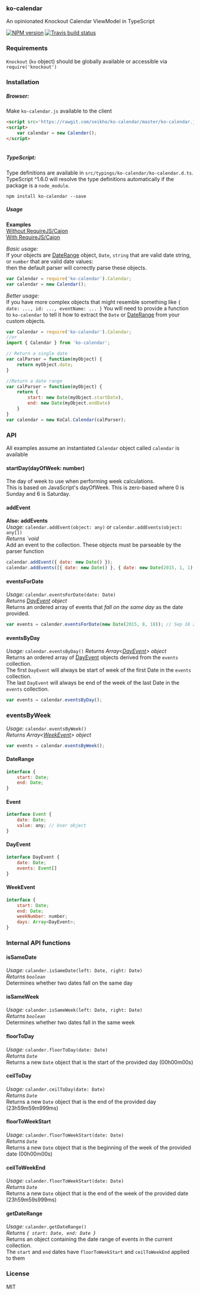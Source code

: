 ### ko-calendar
An opinionated Knockout Calendar ViewModel in TypeScript

[![NPM version](http://img.shields.io/npm/v/ko-calendar.svg?style=flat)](https://www.npmjs.org/package/ko-calendar)
[![Travis build status](http://img.shields.io/travis/Seikho/ko-calendar/master.svg?style=flat)](https://travis-ci.org/Seikho/ko-calendar)

### Requirements
`Knockout` (`ko` object) should be globally available or accessible via `require('knockout')`

### Installation

##### Browser:
Make `ko-calendar.js` available to the client
```html
<script src='https://rawgit.com/seikho/ko-calendar/master/ko-calendar.js'></script>
<script>
    var calendar = new Calender();
</script>
    
```
 
##### TypeScript:
Type definitions are available in `src/typings/ko-calendar/ko-calendar.d.ts`.  
TypeScript ^1.6.0 will resolve the type definitions automatically if the package is a `node_module`.    
```
npm install ko-calendar --save
```
 
##### Usage

**Examples**  
[Without RequireJS/Cajon](http://rawgit.com/seikho/ko-calendar/master/example/index.html)  
[With RequireJS/Cajon](http://rawgit.com/seikho/ko-calendar/master/example/require.html)  
  
*Basic usage:*  
If your objects are [DateRange](#daterange) object, `Date`, `string` that are valid date string, or `number` that are valid date values:  
then the default parser will correctly parse these objects.
  
```javascript
var Calendar = require('ko-calendar').Calendar;
var calendar = new Calendar();
```


*Better usage:*  
If you have more complex objects that might resemble something like `{ date: ..., id: ..., eventName: ... }`
You will need to provide a function to `ko-calendar` to tell it how to extract the `Date` or [DateRange](#daterange) from your custom objects.  

```javascript
var Calendar = require('ko-calendar').Calendar;
//or
import { Calendar } from 'ko-calendar';

// Return a single date
var calParser = function(myObject) {
    return myObject.date;
}

//Return a date range
var calParser = function(myObject) {
    return {
        start: new Date(myObject.startDate),
        end: new Date(myObject.endDate)
    }
}
var calendar = new KoCal.Calendar(calParser);
```

### API
All examples assume an instantiated `Calendar` object called `calendar` is available 

#### startDay(dayOfWeek: number)
The day of week to use when performing week calculations.  
This is based on JavaScript's dayOfWeek. This is zero-based where 0 is Sunday and 6 is Saturday.

#### addEvent
**Also: addEvents**  
*Usage:* `calendar.addEvent(object: any)` or `calendar.addEvents(object: any[])`  
*Returns `void*  
Add an event to the collection. These objects must be parseable by the parser function  
```javascript
calendar.addEvent({ date: new Date() });
calendar.addEvents([{ date: new Date() }, { date: new Date(2015, 1, 1) }]);
```

#### eventsForDate
*Usage:* `calendar.eventsForDate(date: Date)`  
*Returns [DayEvent](#dayevent) object*  
Returns an ordered array of events that *fall on the same day* as the date provided.
```javascript
var events = calender.eventsForDate(new Date(2015, 8, 18)); // Sep 18 2015
```

#### eventsByDay
*Usage:* `calendar.eventsByDay()`
*Returns Array<[DayEvent](#dayevent)> object*  
Returns an ordered array of [DayEvent](#dayevent) objects derived from the `events` collection.  
The first `DayEvent` will always be start of week of the first Date in the `events` collection.  
The last `DayEvent` will always be end of the week of the last Date in the `events` collection.
```javascript
var events = calendar.eventsByDay();
```

### eventsByWeek
*Usage:* `calendar.eventsByWeek()`  
*Returns Array<[WeekEvent](#weekevent)> object*
```javascript
var events = calendar.eventsByWeek();
```
#### DateRange
```javascript
interface {
    start: Date;
    end: Date;
}
```

#### Event
```javascript
interface Event {
    date: Date;
    value: any; // User object
}
```

#### DayEvent
```javascript
interface DayEvent {
    date: Date;
    events: Event[]
}
```

#### WeekEvent
```javascript
interface {
    start: Date;
    end: Date;
    weekNumber: number;
    days: Array<DayEvent>;
}
```

### Internal API functions

#### isSameDate
*Usage:* `calander.isSameDate(left: Date, right: Date)`  
*Returns `boolean`*  
Determines whether two dates fall on the same day

#### isSameWeek
*Usage:* `calander.isSameWeek(left: Date, right: Date)`  
*Returns `boolean`*  
Determines whether two dates fall in the same week

#### floorToDay
*Usage:* `calander.floorToDay(date: Date)`  
*Returns `Date`*  
Returns a new `Date` object that is the start of the provided day (00h00m00s)

#### ceilToDay
*Usage:* `calander.ceilToDay(date: Date)`  
*Returns `Date`*  
Returns a new `Date` object that is the end of the provided day (23h59m59m999ms)

#### floorToWeekStart
*Usage:* `calander.floorToWeekStart(date: Date)`  
*Returns `Date`*  
Returns a new `Date` object that is the beginning of the week of the provided date (00h00m00s)

#### ceilToWeekEnd
*Usage:* `calander.floorToWeekStart(date: Date)`  
*Returns `Date`*  
Returns a new `Date` object that is the end of the week of the provided date (23h59m59s999ms)

#### getDateRange
*Usage:* `calander.getDateRange()`  
*Returns `{ start: Date, end: Date }`*  
Returns an object containing the date range of events in the current collection.  
The `start` and `end` dates have `floorToWeekStart` and `ceilToWeekEnd` applied to them

### License
MIT